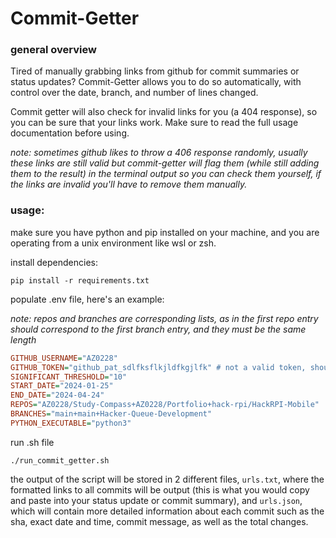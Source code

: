 # Commit-Getter
### general overview
Tired of manually grabbing links from github for commit summaries or status updates? Commit-Getter allows you to do so automatically, with control over the date, branch, and number of lines changed.  

Commit getter will also check for invalid links for you (a 404 response), so you can be sure that your links work. Make sure to read the full usage documentation before using.
  
*note: sometimes github likes to throw a 406 response randomly, usually these links are still valid but commit-getter will flag them (while still adding them to the result) in the terminal output so you can check them yourself, if the links are invalid you'll have to remove them manually.*

### usage:  
  
make sure you have python and pip installed on your machine, and you are operating from a unix environment like wsl or zsh.  

install dependencies:
```
pip install -r requirements.txt
```
populate .env file, here's an example:

*note: repos and branches are corresponding lists, as in the first repo entry should correspond to the first branch entry, and they must be the same length*
```ini
GITHUB_USERNAME="AZ0228"
GITHUB_TOKEN="github_pat_sdlfksflkjldfkgjlfk" # not a valid token, should be configured to only be able to see public repos
SIGNIFICANT_THRESHOLD="10"
START_DATE="2024-01-25"
END_DATE="2024-04-24"
REPOS="AZ0228/Study-Compass+AZ0228/Portfolio+hack-rpi/HackRPI-Mobile"
BRANCHES="main+main+Hacker-Queue-Development"
PYTHON_EXECUTABLE="python3"
```
run .sh file
```
./run_commit_getter.sh 
```
the output of the script will be stored in 2 different files, `urls.txt`, where the formatted links to all commits will be output (this is what you would copy and paste into your status update or commit summary), and `urls.json`, which will contain more detailed information about each commit such as the sha, exact date and time, commit message, as well as the total changes.
